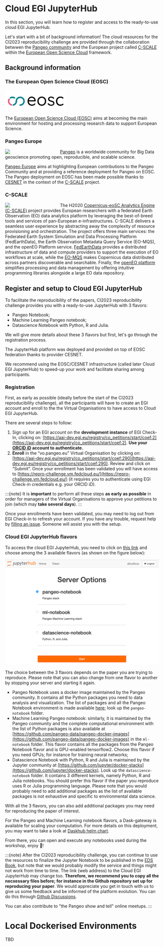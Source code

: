 # Cloud EGI JupyterHub

In this section, you will learn how to register and access to the ready-to-use cloud EGI JupyterHub.

Let's start with a bit of background information! The cloud resources for the CI2023 reproducibility challenge are provided through the collaboration betwwen the [Pangeo community](https://pangeo.io) and the European project called [C-SCALE](https://c-scale.eu) within the [European Open Science Cloud](https://eosc-portal.eu/about/eosc) framework.

## Background information

### The European Open Science Cloud (EOSC)


![EOSC logo](../figures/EOSC_logo-small.png)

The [European Open Science Cloud (EOSC)](https://eosc-portal.eu/about/eosc) aims at becoming the main environment for hosting and processing research data to support European Science. 

### Pangeo Europe 

<img src="https://github.com/eds-book/reproducibility-challenge-2023/raw/main/challenge/figures/pangeo_name_logo.png" width="180" align="Left" /></a>

[Pangeo](https://pangeo.io/) is a worldwide community for Big Data geoscience promoting open, reproducible, and scalable science. 

[Pangeo Europe](https://pangeo.io/meeting-notes.html) aims at highlighting European contributions to the Pangeo Community and at providing a reference deployment for Pangeo on EOSC. 
The Pangeo deployment on EOSC has been made possible thanks to [CESNET](https://www.cesnet.cz/?lang=en) in the context of the [C-SCALE](https://c-scale.eu) project.

### C-SCALE

<img src="https://github.com/eds-book/reproducibility-challenge-2023/raw/main/challenge/figures/logo-c-scale-vertical-blue.png" width="180" align="Left" />

The H2020 [Copernicus-eoSC Analytics Engine (C-SCALE)](https://c-scale.eu) project provides European researchers with a federated Earth Observation (EO) data analytics platform by leveraging the best-of-breed tools and services of pan-European e-infrastructures. C-SCALE delivers a seamless user experience by abstracting away the complexity of resource provisioning and orchestration. The project offers three main services: the Federated Earth System Simulation and Data Processing Platform (FedEarthData), the Earth Observation Metadata Query Service (EO-MQS), and the openEO Platform service. [FedEarthData](https://c-scale.eu/fedearthdata/) provides a distributed infrastructure of data and compute providers to support the execution of EO workflows at scale, while the [EO-MQS](https://c-scale.eu/eo-mqs/) makes Copernicus data distributed across partners discoverable and searchable. Finally, the [openEO platform](https://c-scale.eu/openeo-platform/) simplifies processing and data management by offering intuitive programming libraries alongside a large EO data repository.

## Register and setup to Cloud EGI JupyterHub

To facilitate the reproducibility of the papers, CI2023 reproducibility challenge provides you with a ready-to-use JupyterHub with 3 flavors: 
- Pangeo Notebook;
- Machine Learning Pangeo notebook;
- Datascience Notebook with Python, R and Julia.

We will give more details about these 3 flavors but first, let's go through the registration process.

The JupyterHub platform was deployed and provided on top of EOSC federation thanks to provider CESNET. 

We recommend using the EOSC/CESNET infrastructure (called later Cloud EGI JupyterHub) to speed-up your work and facilitate sharing among participants.

### Registration


First, as early as possible (ideally before the start of the CI2023 reproducibility challenge), all the participants will have to create an EGI account and enroll to the the Virtual Organisations to have access to Cloud EGI JupyterHub.

There are several steps to follow:

1. Sign up for an EGI account on the **development instance** of EGI Check-In, clicking on: [https://aai-dev.egi.eu/registry/co_petitions/start/coef:2](https://aai-dev.egi.eu/registry/co_petitions/start/coef:2). **Use your [ORCID iD](https://orcid.org/) account to authenticate.**
2. **Enroll** in the “vo.pangeo.eu” Virtual Organisation by clicking on: [https://aai-dev.egi.eu/registry/co_petitions/start/coef:290](https://aai-dev.egi.eu/registry/co_petitions/start/coef:290). Review and click on “Submit”. Once your enrollment has been validated you will have access to [https://repro-challenge.vm.fedcloud.eu/](https://repro-challenge.vm.fedcloud.eu/) (it requires you to authenticate using EGI Check-in credentials e.g. your ORCID iD). 


:::{note}
It is **important** to perform all these steps **as early as possible** in order for managers of the Virtual Organisations to approve your petitions to join (which may **take several days**).
:::

Once your enrollments have been validated, you may need to log out from EGI Check-in to refresh your account. If you have any trouble, request help by [filling an issue](https://github.com/eds-book/reproducibility-challenge-2023/issues/new). Someone will assist you with the setup.


### Cloud EGI JupyterHub flavors

To access the cloud EGI JupyterHub, you need to click on [this link](https://repro-challenge.vm.fedcloud.eu/) and choose among the 3 available flavors (as shown on the figure below):


![Cloud EGI JupyterHub flavors](../figures/flavors.png)

The choice between the 3 flavors depends on the paper you are trying to reproduce. Please note that you can also change from one flavor to another by stopping your server and starting it again.

- Pangeo Notebook uses a docker image maintained by the Pangeo community. It contains all the Python packages you need to data analysis and visualization. The list of packages and all the Pangeo Notebook environment is made available [here](https://github.com/pangeo-data/pangeo-docker-images); look up the `pangeo-notebook` folder. 
- Machine Learning Pangeo notebook: similarly, it is maintained by the Pangeo community and the complete computational environment with the list of Python packages is also available at [https://github.com/pangeo-data/pangeo-docker-images](https://github.com/pangeo-data/pangeo-docker-images) in the `ml-notebook` folder. This flavor contains all the packages from the Pangeo Notebook flavor and is GPU-enabled tensorflow2. Choose this flavor if you need GPUs; for instance for training neural networks;
- Datascience Notebook with Python, R and Julia is maintained by the Jupyter community at [https://github.com/jupyter/docker-stacks](https://github.com/jupyter/docker-stacks). Look up the `datascience-notebook` folder. It contains 3 different kernels, namely Python, R and Julia notebooks. You should prefer this flavor if the paper you reproduce uses R or Julia programming language. Please note that you would probably need to add additional packages as the list of available packages is not exhaustive and specific to environmental data science.

With all the 3 flavors, you can also add additional packages you may need for reproducing the paper of interest.

For the Pangeo and Machine Learning notebook flavors, a Dask-gateway is available for scaling your computation. For more details on this deployment, you may want to take a look at [Daskhub helm chart](https://github.com/dask/helm-chart/tree/main/daskhub).


From there, you can open and execute any notebooks used during the workshop, enjoy 🚀!


:::{note}
After the CI2023 reproducibility challenge, you can continue to use the resources to finalize the Jupyter Notebook to be published in the [EDS Book](https://edsbook.org), but note that we would probably modify the service and things might not work from time to time. The link (web address) to the Cloud EGI JupyterHub may change too. **Therefore, we recommend you to copy all the necxessary files before; for instance in the Github repository set up for reproducing your paper**.
We would appreciate you get in touch with us to give us some feedback and be informed of the platform evolution. You can do this through [Github Discussions](https://github.com/eds-book/reproducibility-challenge-2023/discussions).

You can also contribute to "the Pangeo show and tell" online meetups.
:::


# Local Dockerised Environments



TBD
